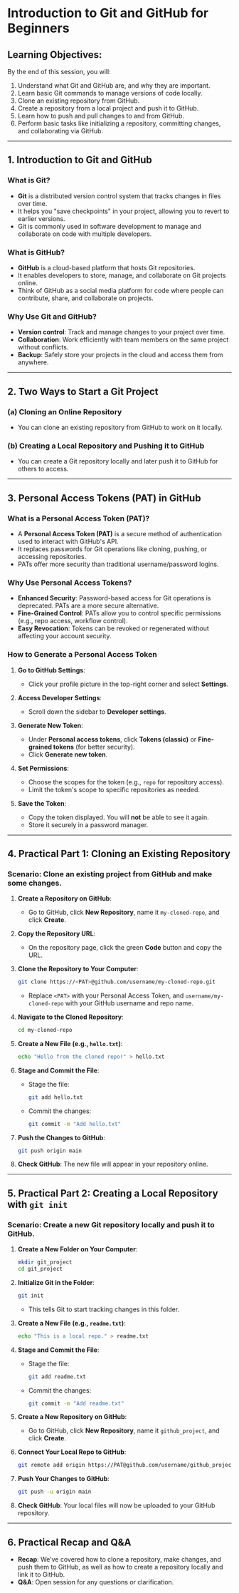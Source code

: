 # Introduction to Git and GitHub for Beginners

## Learning Objectives:
By the end of this session, you will:
1. Understand what Git and GitHub are, and why they are important.
2. Learn basic Git commands to manage versions of code locally.
3. Clone an existing repository from GitHub.
4. Create a repository from a local project and push it to GitHub.
5. Learn how to push and pull changes to and from GitHub.
6. Perform basic tasks like initializing a repository, committing changes, and collaborating via GitHub.

---

## 1. Introduction to Git and GitHub

### What is Git?
- **Git** is a distributed version control system that tracks changes in files over time.
- It helps you "save checkpoints" in your project, allowing you to revert to earlier versions.
- Git is commonly used in software development to manage and collaborate on code with multiple developers.
  
### What is GitHub?
- **GitHub** is a cloud-based platform that hosts Git repositories.
- It enables developers to store, manage, and collaborate on Git projects online.
- Think of GitHub as a social media platform for code where people can contribute, share, and collaborate on projects.

### Why Use Git and GitHub?
- **Version control**: Track and manage changes to your project over time.
- **Collaboration**: Work efficiently with team members on the same project without conflicts.
- **Backup**: Safely store your projects in the cloud and access them from anywhere.

---

## 2. Two Ways to Start a Git Project

### (a) Cloning an Online Repository  
- You can clone an existing repository from GitHub to work on it locally.

### (b) Creating a Local Repository and Pushing it to GitHub  
- You can create a Git repository locally and later push it to GitHub for others to access.

---

## 3. Personal Access Tokens (PAT) in GitHub

### What is a Personal Access Token (PAT)?
- A **Personal Access Token (PAT)** is a secure method of authentication used to interact with GitHub's API.
- It replaces passwords for Git operations like cloning, pushing, or accessing repositories.
- PATs offer more security than traditional username/password logins.

### Why Use Personal Access Tokens?
- **Enhanced Security**: Password-based access for Git operations is deprecated. PATs are a more secure alternative.
- **Fine-Grained Control**: PATs allow you to control specific permissions (e.g., repo access, workflow control).
- **Easy Revocation**: Tokens can be revoked or regenerated without affecting your account security.

### How to Generate a Personal Access Token
1. **Go to GitHub Settings**:
   - Click your profile picture in the top-right corner and select **Settings**.
   
2. **Access Developer Settings**:
   - Scroll down the sidebar to **Developer settings**.

3. **Generate New Token**:
   - Under **Personal access tokens**, click **Tokens (classic)** or **Fine-grained tokens** (for better security).
   - Click **Generate new token**.

4. **Set Permissions**:
   - Choose the scopes for the token (e.g., `repo` for repository access).
   - Limit the token's scope to specific repositories as needed.

5. **Save the Token**:
   - Copy the token displayed. You will **not** be able to see it again.
   - Store it securely in a password manager.

---

## 4. Practical Part 1: Cloning an Existing Repository

### Scenario: Clone an existing project from GitHub and make some changes.

1. **Create a Repository on GitHub**:
    - Go to GitHub, click **New Repository**, name it `my-cloned-repo`, and click **Create**.

2. **Copy the Repository URL**:
    - On the repository page, click the green **Code** button and copy the URL.

3. **Clone the Repository to Your Computer**:
    ```bash
    git clone https://<PAT>@github.com/username/my-cloned-repo.git
    ```
    - Replace `<PAT>` with your Personal Access Token, and `username/my-cloned-repo` with your GitHub username and repo name.
  
4. **Navigate to the Cloned Repository**:
    ```bash
    cd my-cloned-repo
    ```

5. **Create a New File (e.g., `hello.txt`)**:
    ```bash
    echo "Hello from the cloned repo!" > hello.txt
    ```

6. **Stage and Commit the File**:
    - Stage the file:
      ```bash
      git add hello.txt
      ```
    - Commit the changes:
      ```bash
      git commit -m "Add hello.txt"
      ```

7. **Push the Changes to GitHub**:
    ```bash
    git push origin main
    ```

8. **Check GitHub**: The new file will appear in your repository online.

---

## 5. Practical Part 2: Creating a Local Repository with `git init`

### Scenario: Create a new Git repository locally and push it to GitHub.

1. **Create a New Folder on Your Computer**:
    ```bash
    mkdir git_project
    cd git_project
    ```

2. **Initialize Git in the Folder**:
    ```bash
    git init
    ```
    - This tells Git to start tracking changes in this folder.

3. **Create a New File (e.g., `readme.txt`)**:
    ```bash
    echo "This is a local repo." > readme.txt
    ```

4. **Stage and Commit the File**:
    - Stage the file:
      ```bash
      git add readme.txt
      ```
    - Commit the changes:
      ```bash
      git commit -m "Add readme.txt"
      ```

5. **Create a New Repository on GitHub**:
    - Go to GitHub, click **New Repository**, name it `github_project`, and click **Create**.

6. **Connect Your Local Repo to GitHub**:
    ```bash
    git remote add origin https://PAT@github.com/username/github_project.git
    ```

7. **Push Your Changes to GitHub**:
    ```bash
    git push -u origin main
    ```

8. **Check GitHub**: Your local files will now be uploaded to your GitHub repository.

---

## 6. Practical Recap and Q&A

- **Recap**: We’ve covered how to clone a repository, make changes, and push them to GitHub, as well as how to create a repository locally and link it to GitHub.
- **Q&A**: Open session for any questions or clarification.
